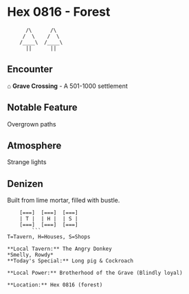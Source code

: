 # Hex 0816 - Forest
```
      /\      /\
     /  \    /  \
    /____\  /____\
      ||      ||
```

## Encounter

⌂ **Grave Crossing** - A 501-1000 settlement

## Notable Feature

Overgrown paths

## Atmosphere

Strange lights

## Denizen

Built from lime mortar, filled with bustle.

```
    [===]  [===]  [===]
    | T |  | H |  | S |
    [===]  [===]  [===]
        ```
T=Tavern, H=Houses, S=Shops

**Local Tavern:** The Angry Donkey
*Smelly, Rowdy*
**Today's Special:** Long pig & Cockroach

**Local Power:** Brotherhood of the Grave (Blindly loyal)

**Location:** Hex 0816 (forest)

